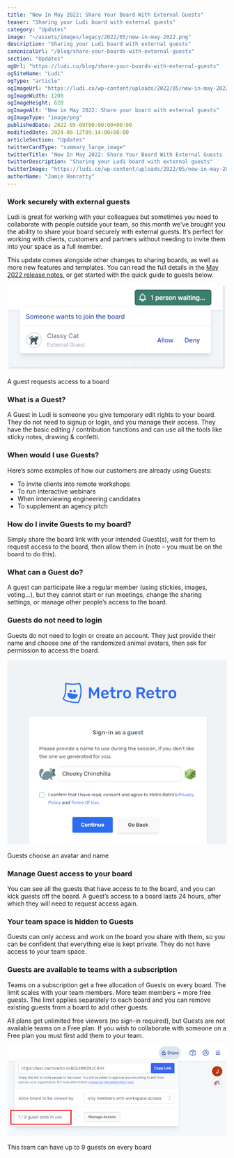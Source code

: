 ```yaml
---
title: "New In May 2022: Share Your Board With External Guests"
teaser: "Sharing your Ludi board with external guests"
category: "Updates"
image: "~/assets/images/legacy/2022/05/new-in-may-2022.png"
description: "Sharing your Ludi board with external guests"
canonicalUrl: "/blog/share-your-boards-with-external-guests"
section: "Updates"
ogUrl: "https://ludi.co/blog/share-your-boards-with-external-guests"
ogSiteName: "Ludi"
ogType: "article"
ogImageUrl: "https://ludi.co/wp-content/uploads/2022/05/new-in-may-2022.png"
ogImageWidth: 1200
ogImageHeight: 628
ogImageAlt: "New in May 2022: Share your board with external guests"
ogImageType: "image/png"
publishedDate: 2022-05-09T00:00:00+00:00
modifiedDate: 2024-08-12T09:14:00+00:00
articleSection: "Updates"
twitterCardType: "summary_large_image"
twitterTitle: "New In May 2022: Share Your Board With External Guests | Ludi"
twitterDescription: "Sharing your Ludi board with external guests"
twitterImage: "https://ludi.co/wp-content/uploads/2022/05/new-in-may-2022.png"
authorName: "Jamie Hanratty"
---
```


### Work securely with external guests

Ludi is great for working with your colleagues but sometimes you need to collaborate with people outside your team, so this month we’ve brought you the ability to share your board securely with external guests. It’s perfect for working with clients, customers and partners without needing to invite them into your space as a full member.

This update comes alongside other changes to sharing boards, as well as more new features and templates. You can read the full details in the [May 2022 release notes](https://updates.ludi.co/external-guests-better-sharing-v2.49-uuvn2), or get started with the quick guide to guests below.

![](../../assets/images/legacy/2023/05/63453dd8de5b3ce2c59ab50c_image-149.png)

A guest requests access to a board

### What is a Guest?

A Guest in Ludi is someone you give temporary edit rights to your board. They do not need to signup or login, and you manage their access. They have the basic editing / contribution functions and can use all the tools like sticky notes, drawing & confetti.

### When would I use Guests?

Here’s some examples of how our customers are already using Guests:

- To invite clients into remote workshops
- To run interactive webinars
- When interviewing engineering candidates
- To supplement an agency pitch

### How do I invite Guests to my board?

Simply share the board link with your intended Guest(s), wait for them to request access to the board, then allow them in (note – you must be on the board to do this).

### What can a Guest do?

A guest can participate like a regular member (using stickies, images, voting…), but they cannot start or run meetings, change the sharing settings, or manage other people’s access to the board.

### Guests do not need to login

Guests do not need to login or create an account. They just provide their name and choose one of the randomized animal avatars, then ask for permission to access the board.

![](../../assets/images/legacy/2023/05/63454361a88043c419b0555b_spaces2F-MTLRFXF_qrbajtZtGqf2Fuploads2FMoOXYfxBM63jWguNc1Ds2Fimage.png)

Guests choose an avatar and name

### Manage Guest access to your board

You can see all the guests that have access to to the board, and you can kick guests off the board. A guest’s access to a board lasts 24 hours, after which they will need to request access again.

### Your team space is hidden to Guests

Guests can only access and work on the board you share with them, so you can be confident that everything else is kept private. They do not have access to your team space.

### Guests are available to teams with a subscription

Teams on a subscription get a free allocation of Guests on every board. The limit scales with your team members. More team members = more free guests. The limit applies separately to each board and you can remove existing guests from a board to add other guests.

All plans get unlimited free viewers (no sign-in required), but Guests are not available teams on a Free plan. If you wish to collaborate with someone on a Free plan you must first add them to your team.

![](../../assets/images/legacy/2023/05/6345439f754eea0e711fadfa_spaces2F-MTLRFXF_qrbajtZtGqf2Fuploads2FIc6SToR4ZTn5GAH2Q5L32Fimage.png)

This team can have up to 9 guests on every board
